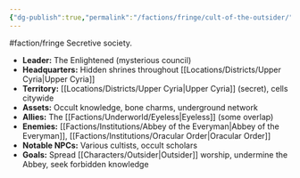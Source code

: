 ```yaml
---
{"dg-publish":true,"permalink":"/factions/fringe/cult-of-the-outsider/"}
---
```


#faction/fringe 
Secretive society.

- **Leader:** The Enlightened (mysterious council)
- **Headquarters:** Hidden shrines throughout [[Locations/Districts/Upper Cyria\|Upper Cyria]]
- **Territory:** [[Locations/Districts/Upper Cyria\|Upper Cyria]] (secret), cells citywide
- **Assets:** Occult knowledge, bone charms, underground network
- **Allies:** The [[Factions/Underworld/Eyeless\|Eyeless]] (some overlap)
- **Enemies:** [[Factions/Institutions/Abbey of the Everyman\|Abbey of the Everyman]], [[Factions/Institutions/Oracular Order\|Oracular Order]]
- **Notable NPCs:** Various cultists, occult scholars
- **Goals:** Spread [[Characters/Outsider\|Outsider]] worship, undermine the Abbey, seek forbidden knowledge